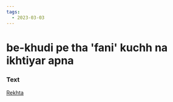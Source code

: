 ```yaml
---
tags:
  - 2023-03-03
---
```

# be-khudi pe tha 'fani' kuchh na ikhtiyar apna 

### Text
[Rekhta](https://www.rekhta.org/ghazals/be-khudii-pe-thaa-faanii-kuchh-na-ikhtiyaar-apnaa-fani-badayuni-ghazals?lang=ur)

